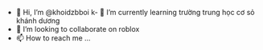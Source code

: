 - 👋 Hi, I’m @khoidzbboi
k- 🌱 I’m currently learning  trường trung học cơ sỏ  khánh dương
- 💞️ I’m looking to collaborate on roblox
- 📫 How to reach me ...

<!---
khoidzbboi/khoidzbboi is a ✨ special ✨ repository because its `README.md` (this file) appears on your GitHub profile.
You can click the Preview link to take a look at your changes.
--->
